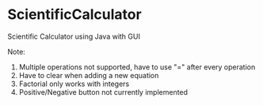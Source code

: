# ScientificCalculator
Scientific Calculator using Java with GUI

Note:
1. Multiple operations not supported, have to use "=" after every operation
2. Have to clear when adding a new equation
3. Factorial only works with integers
4. Positive/Negative button not currently implemented
